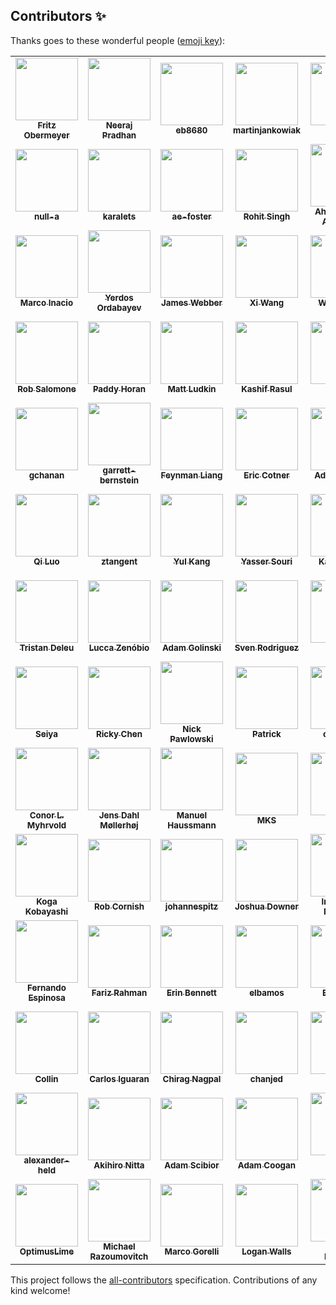 
## Contributors ✨

Thanks goes to these wonderful people ([emoji key](https://allcontributors.org/docs/en/emoji-key)):

<!-- ALL-CONTRIBUTORS-LIST:START - Do not remove or modify this section -->
<!-- prettier-ignore-start -->
<!-- markdownlint-disable -->
<table>
  <tr>
    <td align="center"><a href="http://fritzo.org/"><img src="https://avatars0.githubusercontent.com/u/648532?v=4?s=100" width="100px;" alt=""/><br /><sub><b>Fritz Obermeyer</b></sub></a><br /><a href="https://github.com/pyro-ppl/pyro/commits?author=fritzo" title="Code"></a></td>
    <td align="center"><a href="https://github.com/neerajprad"><img src="https://avatars3.githubusercontent.com/u/1762463?v=4?s=100" width="100px;" alt=""/><br /><sub><b>Neeraj Pradhan</b></sub></a><br /><a href="https://github.com/pyro-ppl/pyro/commits?author=neerajprad" title="Code"></a></td>
    <td align="center"><a href="https://github.com/eb8680"><img src="https://avatars0.githubusercontent.com/u/2032320?v=4?s=100" width="100px;" alt=""/><br /><sub><b>eb8680</b></sub></a><br /><a href="https://github.com/pyro-ppl/pyro/commits?author=eb8680" title="Code"></a></td>
    <td align="center"><a href="https://github.com/martinjankowiak"><img src="https://avatars1.githubusercontent.com/u/22105218?v=4?s=100" width="100px;" alt=""/><br /><sub><b>martinjankowiak</b></sub></a><br /><a href="https://github.com/pyro-ppl/pyro/commits?author=martinjankowiak" title="Code"></a></td>
    <td align="center"><a href="http://jonathanpchen.com/"><img src="https://avatars2.githubusercontent.com/u/1869641?v=4?s=100" width="100px;" alt=""/><br /><sub><b>JP</b></sub></a><br /><a href="https://github.com/pyro-ppl/pyro/commits?author=jpchen" title="Code"></a></td>
    <td align="center"><a href="https://github.com/fehiepsi"><img src="https://avatars1.githubusercontent.com/u/4736342?v=4?s=100" width="100px;" alt=""/><br /><sub><b>Du Phan</b></sub></a><br /><a href="https://github.com/pyro-ppl/pyro/commits?author=fehiepsi" title="Code"></a></td>
    <td align="center"><a href="http://stefanwebb.me/"><img src="https://avatars3.githubusercontent.com/u/4926302?v=4?s=100" width="100px;" alt=""/><br /><sub><b>Stefan Webb</b></sub></a><br /><a href="https://github.com/pyro-ppl/pyro/commits?author=stefanwebb" title="Code"></a></td>
  </tr>
  <tr>
    <td align="center"><a href="https://paulhorsfall.co.uk/"><img src="https://avatars2.githubusercontent.com/u/9109012?v=4?s=100" width="100px;" alt=""/><br /><sub><b>null-a</b></sub></a><br /><a href="https://github.com/pyro-ppl/pyro/commits?author=null-a" title="Code"></a></td>
    <td align="center"><a href="https://github.com/karalets"><img src="https://avatars1.githubusercontent.com/u/1401135?v=4?s=100" width="100px;" alt=""/><br /><sub><b>karalets</b></sub></a><br /><a href="https://github.com/pyro-ppl/pyro/commits?author=karalets" title="Code"></a></td>
    <td align="center"><a href="https://github.com/ae-foster"><img src="https://avatars3.githubusercontent.com/u/6099494?v=4?s=100" width="100px;" alt=""/><br /><sub><b>ae-foster</b></sub></a><br /><a href="https://github.com/pyro-ppl/pyro/commits?author=ae-foster" title="Code"></a></td>
    <td align="center"><a href="http://rohitsingh.net/"><img src="https://avatars2.githubusercontent.com/u/1176099?v=4?s=100" width="100px;" alt=""/><br /><sub><b>Rohit Singh</b></sub></a><br /><a href="https://github.com/pyro-ppl/pyro/commits?author=rohitsingh0812" title="Code"></a></td>
    <td align="center"><a href="https://alsibahi.xyz/"><img src="https://avatars0.githubusercontent.com/u/1647846?v=4?s=100" width="100px;" alt=""/><br /><sub><b>Ahmad Salim Al-Sibahi</b></sub></a><br /><a href="https://github.com/pyro-ppl/pyro/commits?author=ahmadsalim" title="Code"></a></td>
    <td align="center"><a href="https://github.com/alicanb"><img src="https://avatars2.githubusercontent.com/u/1093846?v=4?s=100" width="100px;" alt=""/><br /><sub><b>Alican Bozkurt</b></sub></a><br /><a href="https://github.com/pyro-ppl/pyro/commits?author=alicanb" title="Code"></a></td>
    <td align="center"><a href="https://github.com/riversdark"><img src="https://avatars2.githubusercontent.com/u/8400133?v=4?s=100" width="100px;" alt=""/><br /><sub><b>Olivier Ma</b></sub></a><br /><a href="https://github.com/pyro-ppl/pyro/commits?author=riversdark" title="Code"></a></td>
  </tr>
  <tr>
    <td align="center"><a href="https://github.com/randommm"><img src="https://avatars1.githubusercontent.com/u/4267674?v=4?s=100" width="100px;" alt=""/><br /><sub><b>Marco Inacio</b></sub></a><br /><a href="https://github.com/pyro-ppl/pyro/commits?author=randommm" title="Code"></a></td>
    <td align="center"><a href="https://github.com/ordabayevy"><img src="https://avatars0.githubusercontent.com/u/50752571?v=4?s=100" width="100px;" alt=""/><br /><sub><b>Yerdos Ordabayev</b></sub></a><br /><a href="https://github.com/pyro-ppl/pyro/commits?author=ordabayevy" title="Code"></a></td>
    <td align="center"><a href="https://github.com/jamestwebber"><img src="https://avatars0.githubusercontent.com/u/963647?v=4?s=100" width="100px;" alt=""/><br /><sub><b>James Webber</b></sub></a><br /><a href="https://github.com/pyro-ppl/pyro/commits?author=jamestwebber" title="Code"></a></td>
    <td align="center"><a href="https://github.com/xidulu"><img src="https://avatars2.githubusercontent.com/u/26022201?v=4?s=100" width="100px;" alt=""/><br /><sub><b>Xi Wang</b></sub></a><br /><a href="https://github.com/pyro-ppl/pyro/commits?author=xidulu" title="Code"></a></td>
    <td align="center"><a href="https://www.cs.ubc.ca/~wsgh/"><img src="https://avatars2.githubusercontent.com/u/30051123?v=4?s=100" width="100px;" alt=""/><br /><sub><b>Will Harvey</b></sub></a><br /><a href="https://github.com/pyro-ppl/pyro/commits?author=wsgharvey" title="Code"></a></td>
    <td align="center"><a href="https://github.com/ucals"><img src="https://avatars2.githubusercontent.com/u/19690196?v=4?s=100" width="100px;" alt=""/><br /><sub><b>Carlos Souza</b></sub></a><br /><a href="https://github.com/pyro-ppl/pyro/commits?author=ucals" title="Code"></a></td>
    <td align="center"><a href="https://github.com/sleepy-owl"><img src="https://avatars1.githubusercontent.com/u/61391995?v=4?s=100" width="100px;" alt=""/><br /><sub><b>sleepy-owl</b></sub></a><br /><a href="https://github.com/pyro-ppl/pyro/commits?author=sleepy-owl" title="Code"></a></td>
  </tr>
  <tr>
    <td align="center"><a href="https://github.com/robsalomone"><img src="https://avatars0.githubusercontent.com/u/37037906?v=4?s=100" width="100px;" alt=""/><br /><sub><b>Rob Salomone</b></sub></a><br /><a href="https://github.com/pyro-ppl/pyro/commits?author=robsalomone" title="Code"></a></td>
    <td align="center"><a href="https://github.com/paddyhoran"><img src="https://avatars0.githubusercontent.com/u/5733408?v=4?s=100" width="100px;" alt=""/><br /><sub><b>Paddy Horan</b></sub></a><br /><a href="https://github.com/pyro-ppl/pyro/commits?author=paddyhoran" title="Code"></a></td>
    <td align="center"><a href="http://lancaster.ac.uk/~ludkinm/"><img src="https://avatars3.githubusercontent.com/u/28777642?v=4?s=100" width="100px;" alt=""/><br /><sub><b>Matt Ludkin</b></sub></a><br /><a href="https://github.com/pyro-ppl/pyro/commits?author=ludkinm" title="Code"></a></td>
    <td align="center"><a href="https://github.com/kashif"><img src="https://avatars0.githubusercontent.com/u/8100?v=4?s=100" width="100px;" alt=""/><br /><sub><b>Kashif Rasul</b></sub></a><br /><a href="https://github.com/pyro-ppl/pyro/commits?author=kashif" title="Code"></a></td>
    <td align="center"><a href="https://github.com/jburroni"><img src="https://avatars2.githubusercontent.com/u/2650090?v=4?s=100" width="100px;" alt=""/><br /><sub><b>jburroni</b></sub></a><br /><a href="https://github.com/pyro-ppl/pyro/commits?author=jburroni" title="Code"></a></td>
    <td align="center"><a href="http://www.iffsid.com/"><img src="https://avatars0.githubusercontent.com/u/1027018?v=4?s=100" width="100px;" alt=""/><br /><sub><b>iffsid</b></sub></a><br /><a href="https://github.com/pyro-ppl/pyro/commits?author=iffsid" title="Code"></a></td>
    <td align="center"><a href="https://github.com/gokceneraslan"><img src="https://avatars2.githubusercontent.com/u/1140359?v=4?s=100" width="100px;" alt=""/><br /><sub><b>Gökçen Eraslan</b></sub></a><br /><a href="https://github.com/pyro-ppl/pyro/commits?author=gokceneraslan" title="Code"></a></td>
  </tr>
  <tr>
    <td align="center"><a href="https://github.com/gchanan"><img src="https://avatars2.githubusercontent.com/u/3768583?v=4?s=100" width="100px;" alt=""/><br /><sub><b>gchanan</b></sub></a><br /><a href="https://github.com/pyro-ppl/pyro/commits?author=gchanan" title="Code"></a></td>
    <td align="center"><a href="https://github.com/garrett-bernstein"><img src="https://avatars3.githubusercontent.com/u/66318436?v=4?s=100" width="100px;" alt=""/><br /><sub><b>garrett-bernstein</b></sub></a><br /><a href="https://github.com/pyro-ppl/pyro/commits?author=garrett-bernstein" title="Code"></a></td>
    <td align="center"><a href="https://feynmanliang.com/"><img src="https://avatars2.githubusercontent.com/u/990069?v=4?s=100" width="100px;" alt=""/><br /><sub><b>Feynman Liang</b></sub></a><br /><a href="https://github.com/pyro-ppl/pyro/commits?author=feynmanliang" title="Code"></a></td>
    <td align="center"><a href="https://github.com/ecotner"><img src="https://avatars1.githubusercontent.com/u/10482181?v=4?s=100" width="100px;" alt=""/><br /><sub><b>Eric Cotner</b></sub></a><br /><a href="https://github.com/pyro-ppl/pyro/commits?author=ecotner" title="Code"></a></td>
    <td align="center"><a href="https://github.com/dwd31415"><img src="https://avatars3.githubusercontent.com/u/7027000?v=4?s=100" width="100px;" alt=""/><br /><sub><b>Adrian Dawid</b></sub></a><br /><a href="https://github.com/pyro-ppl/pyro/commits?author=dwd31415" title="Code"></a></td>
    <td align="center"><a href="https://github.com/dustinvtran"><img src="https://avatars1.githubusercontent.com/u/2569867?v=4?s=100" width="100px;" alt=""/><br /><sub><b>Dustin Tran</b></sub></a><br /><a href="https://github.com/pyro-ppl/pyro/commits?author=dustinvtran" title="Code"></a></td>
    <td align="center"><a href="https://github.com/dchudz"><img src="https://avatars0.githubusercontent.com/u/1222726?v=4?s=100" width="100px;" alt=""/><br /><sub><b>David Chudzicki</b></sub></a><br /><a href="https://github.com/pyro-ppl/pyro/commits?author=dchudz" title="Code"></a></td>
  </tr>
  <tr>
    <td align="center"><a href="http://www.linkedin.com/in/qiluopurdue"><img src="https://avatars1.githubusercontent.com/u/4761061?v=4?s=100" width="100px;" alt=""/><br /><sub><b>Qi Luo</b></sub></a><br /><a href="https://github.com/pyro-ppl/pyro/commits?author=Capri2014" title="Code"></a></td>
    <td align="center"><a href="https://github.com/ztangent"><img src="https://avatars0.githubusercontent.com/u/440935?v=4?s=100" width="100px;" alt=""/><br /><sub><b>ztangent</b></sub></a><br /><a href="https://github.com/pyro-ppl/pyro/commits?author=ztangent" title="Code"></a></td>
    <td align="center"><a href="https://www.neuroscience.cam.ac.uk/directory/profile.php?yulkang"><img src="https://avatars1.githubusercontent.com/u/6317521?v=4?s=100" width="100px;" alt=""/><br /><sub><b>Yul Kang</b></sub></a><br /><a href="https://github.com/pyro-ppl/pyro/commits?author=yulkang" title="Code"></a></td>
    <td align="center"><a href="http://yassersouri.github.io/"><img src="https://avatars3.githubusercontent.com/u/289031?v=4?s=100" width="100px;" alt=""/><br /><sub><b>Yasser Souri</b></sub></a><br /><a href="https://github.com/pyro-ppl/pyro/commits?author=yassersouri" title="Code"></a></td>
    <td align="center"><a href="https://github.com/yangky11"><img src="https://avatars2.githubusercontent.com/u/5431913?v=4?s=100" width="100px;" alt=""/><br /><sub><b>Kaiyu Yang</b></sub></a><br /><a href="https://github.com/pyro-ppl/pyro/commits?author=yangky11" title="Code"></a></td>
    <td align="center"><a href="https://github.com/vishwakftw"><img src="https://avatars2.githubusercontent.com/u/23639302?v=4?s=100" width="100px;" alt=""/><br /><sub><b>Vishwak Srinivasan</b></sub></a><br /><a href="https://github.com/pyro-ppl/pyro/commits?author=vishwakftw" title="Code"></a></td>
    <td align="center"><a href="https://github.com/varenick"><img src="https://avatars0.githubusercontent.com/u/30231498?v=4?s=100" width="100px;" alt=""/><br /><sub><b>Eugene Golikov</b></sub></a><br /><a href="https://github.com/pyro-ppl/pyro/commits?author=varenick" title="Code"></a></td>
  </tr>
  <tr>
    <td align="center"><a href="https://github.com/tristandeleu"><img src="https://avatars1.githubusercontent.com/u/2018752?v=4?s=100" width="100px;" alt=""/><br /><sub><b>Tristan Deleu</b></sub></a><br /><a href="https://github.com/pyro-ppl/pyro/commits?author=tristandeleu" title="Code"></a></td>
    <td align="center"><a href="https://github.com/themrzmaster"><img src="https://avatars1.githubusercontent.com/u/852747?v=4?s=100" width="100px;" alt=""/><br /><sub><b>Lucca Zenóbio</b></sub></a><br /><a href="https://github.com/pyro-ppl/pyro/commits?author=themrzmaster" title="Code"></a></td>
    <td align="center"><a href="http://adamgol.me/"><img src="https://avatars1.githubusercontent.com/u/6434262?v=4?s=100" width="100px;" alt=""/><br /><sub><b>Adam Golinski</b></sub></a><br /><a href="https://github.com/pyro-ppl/pyro/commits?author=talesa" title="Code"></a></td>
    <td align="center"><a href="https://github.com/svenrdz"><img src="https://avatars1.githubusercontent.com/u/23420779?v=4?s=100" width="100px;" alt=""/><br /><sub><b>Sven Rodriguez</b></sub></a><br /><a href="https://github.com/pyro-ppl/pyro/commits?author=svenrdz" title="Code"></a></td>
    <td align="center"><a href="https://github.com/simeneide"><img src="https://avatars0.githubusercontent.com/u/7136076?v=4?s=100" width="100px;" alt=""/><br /><sub><b>Simen</b></sub></a><br /><a href="https://github.com/pyro-ppl/pyro/commits?author=simeneide" title="Code"></a></td>
    <td align="center"><a href="https://github.com/shreyshahi"><img src="https://avatars0.githubusercontent.com/u/277878?v=4?s=100" width="100px;" alt=""/><br /><sub><b>Shrey Kumar Shahi</b></sub></a><br /><a href="https://github.com/pyro-ppl/pyro/commits?author=shreyshahi" title="Code"></a></td>
    <td align="center"><a href="https://github.com/sharrison5"><img src="https://avatars0.githubusercontent.com/u/28861239?v=4?s=100" width="100px;" alt=""/><br /><sub><b>sharrison5</b></sub></a><br /><a href="https://github.com/pyro-ppl/pyro/commits?author=sharrison5" title="Code"></a></td>
  </tr>
  <tr>
    <td align="center"><a href="https://github.com/seiyab"><img src="https://avatars0.githubusercontent.com/u/20365512?v=4?s=100" width="100px;" alt=""/><br /><sub><b>Seiya</b></sub></a><br /><a href="https://github.com/pyro-ppl/pyro/commits?author=seiyab" title="Code"></a></td>
    <td align="center"><a href="https://github.com/rtqichen"><img src="https://avatars2.githubusercontent.com/u/3375899?v=4?s=100" width="100px;" alt=""/><br /><sub><b>Ricky Chen</b></sub></a><br /><a href="https://github.com/pyro-ppl/pyro/commits?author=rtqichen" title="Code"></a></td>
    <td align="center"><a href="http://nickpawlowski.de/"><img src="https://avatars0.githubusercontent.com/u/2412413?v=4?s=100" width="100px;" alt=""/><br /><sub><b>Nick Pawlowski</b></sub></a><br /><a href="https://github.com/pyro-ppl/pyro/commits?author=pawni" title="Code"></a></td>
    <td align="center"><a href="https://github.com/patrickeganfoley"><img src="https://avatars1.githubusercontent.com/u/5103389?v=4?s=100" width="100px;" alt=""/><br /><sub><b>Patrick</b></sub></a><br /><a href="https://github.com/pyro-ppl/pyro/commits?author=patrickeganfoley" title="Code"></a></td>
    <td align="center"><a href="https://github.com/overshiki"><img src="https://avatars1.githubusercontent.com/u/8148439?v=4?s=100" width="100px;" alt=""/><br /><sub><b>overshiki</b></sub></a><br /><a href="https://github.com/pyro-ppl/pyro/commits?author=overshiki" title="Code"></a></td>
    <td align="center"><a href="https://github.com/ngoodman"><img src="https://avatars1.githubusercontent.com/u/461193?v=4?s=100" width="100px;" alt=""/><br /><sub><b>ngoodman</b></sub></a><br /><a href="https://github.com/pyro-ppl/pyro/commits?author=ngoodman" title="Code"></a></td>
    <td align="center"><a href="https://github.com/naruaway"><img src="https://avatars0.githubusercontent.com/u/2931577?v=4?s=100" width="100px;" alt=""/><br /><sub><b>naruaway</b></sub></a><br /><a href="https://github.com/pyro-ppl/pyro/commits?author=naruaway" title="Code"></a></td>
  </tr>
  <tr>
    <td align="center"><a href="http://www.linkedin.com/in/myhrvold"><img src="https://avatars2.githubusercontent.com/u/4527729?v=4?s=100" width="100px;" alt=""/><br /><sub><b>Conor L. Myhrvold</b></sub></a><br /><a href="https://github.com/pyro-ppl/pyro/commits?author=myhrvold" title="Code"></a></td>
    <td align="center"><a href="http://botxo.ai/"><img src="https://avatars3.githubusercontent.com/u/649188?v=4?s=100" width="100px;" alt=""/><br /><sub><b>Jens Dahl Møllerhøj</b></sub></a><br /><a href="https://github.com/pyro-ppl/pyro/commits?author=mollerhoj" title="Code"></a></td>
    <td align="center"><a href="https://github.com/manuelhaussmann"><img src="https://avatars3.githubusercontent.com/u/1485045?v=4?s=100" width="100px;" alt=""/><br /><sub><b>Manuel Haussmann</b></sub></a><br /><a href="https://github.com/pyro-ppl/pyro/commits?author=manuelhaussmann" title="Code"></a></td>
    <td align="center"><a href="https://github.com/m-k-S"><img src="https://avatars2.githubusercontent.com/u/13824448?v=4?s=100" width="100px;" alt=""/><br /><sub><b>MKS</b></sub></a><br /><a href="https://github.com/pyro-ppl/pyro/commits?author=m-k-S" title="Code"></a></td>
    <td align="center"><a href="http://www.robots.ox.ac.uk/~lsgs"><img src="https://avatars2.githubusercontent.com/u/20584660?v=4?s=100" width="100px;" alt=""/><br /><sub><b>lsgos</b></sub></a><br /><a href="https://github.com/pyro-ppl/pyro/commits?author=lsgos" title="Code"></a></td>
    <td align="center"><a href="https://github.com/lorenzkuhn"><img src="https://avatars2.githubusercontent.com/u/9898136?v=4?s=100" width="100px;" alt=""/><br /><sub><b>Lorenz Kuhn</b></sub></a><br /><a href="https://github.com/pyro-ppl/pyro/commits?author=lorenzkuhn" title="Code"></a></td>
    <td align="center"><a href="https://github.com/kenoung"><img src="https://avatars2.githubusercontent.com/u/16267427?v=4?s=100" width="100px;" alt=""/><br /><sub><b>Ken Oung</b></sub></a><br /><a href="https://github.com/pyro-ppl/pyro/commits?author=kenoung" title="Code"></a></td>
  </tr>
  <tr>
    <td align="center"><a href="https://kajyuuen.github.io/"><img src="https://avatars1.githubusercontent.com/u/15792784?v=4?s=100" width="100px;" alt=""/><br /><sub><b>Koga Kobayashi</b></sub></a><br /><a href="https://github.com/pyro-ppl/pyro/commits?author=kajyuuen" title="Code"></a></td>
    <td align="center"><a href="https://jrmcornish.github.io/"><img src="https://avatars3.githubusercontent.com/u/54708934?v=4?s=100" width="100px;" alt=""/><br /><sub><b>Rob Cornish</b></sub></a><br /><a href="https://github.com/pyro-ppl/pyro/commits?author=jrmcornish" title="Code"></a></td>
    <td align="center"><a href="https://www.linkedin.com/in/johannes-pitz/"><img src="https://avatars3.githubusercontent.com/u/18274476?v=4?s=100" width="100px;" alt=""/><br /><sub><b>johannespitz</b></sub></a><br /><a href="https://github.com/pyro-ppl/pyro/commits?author=johannespitz" title="Code"></a></td>
    <td align="center"><a href="https://github.com/jdowner"><img src="https://avatars0.githubusercontent.com/u/135210?v=4?s=100" width="100px;" alt=""/><br /><sub><b>Joshua Downer</b></sub></a><br /><a href="https://github.com/pyro-ppl/pyro/commits?author=jdowner" title="Code"></a></td>
    <td align="center"><a href="https://github.com/irustandi"><img src="https://avatars3.githubusercontent.com/u/468296?v=4?s=100" width="100px;" alt=""/><br /><sub><b>Indrayana Rustandi</b></sub></a><br /><a href="https://github.com/pyro-ppl/pyro/commits?author=irustandi" title="Code"></a></td>
    <td align="center"><a href="https://github.com/gpleiss"><img src="https://avatars0.githubusercontent.com/u/824157?v=4?s=100" width="100px;" alt=""/><br /><sub><b>Geoff Pleiss</b></sub></a><br /><a href="https://github.com/pyro-ppl/pyro/commits?author=gpleiss" title="Code"></a></td>
    <td align="center"><a href="https://gliptak.github.io/"><img src="https://avatars0.githubusercontent.com/u/50109?v=4?s=100" width="100px;" alt=""/><br /><sub><b>Gábor Lipták</b></sub></a><br /><a href="https://github.com/pyro-ppl/pyro/commits?author=gliptak" title="Code"></a></td>
  </tr>
  <tr>
    <td align="center"><a href="https://github.com/ferdavid1"><img src="https://avatars2.githubusercontent.com/u/4976877?v=4?s=100" width="100px;" alt=""/><br /><sub><b>Fernando Espinosa</b></sub></a><br /><a href="https://github.com/pyro-ppl/pyro/commits?author=ferdavid1" title="Code"></a></td>
    <td align="center"><a href="https://github.com/farizrahman4u"><img src="https://avatars0.githubusercontent.com/u/11006006?v=4?s=100" width="100px;" alt=""/><br /><sub><b>Fariz Rahman</b></sub></a><br /><a href="https://github.com/pyro-ppl/pyro/commits?author=farizrahman4u" title="Code"></a></td>
    <td align="center"><a href="https://github.com/erindb"><img src="https://avatars1.githubusercontent.com/u/7907603?v=4?s=100" width="100px;" alt=""/><br /><sub><b>Erin Bennett</b></sub></a><br /><a href="https://github.com/pyro-ppl/pyro/commits?author=erindb" title="Code"></a></td>
    <td align="center"><a href="https://www.linkedin.com/in/amoselberg/"><img src="https://avatars2.githubusercontent.com/u/10103420?v=4?s=100" width="100px;" alt=""/><br /><sub><b>elbamos</b></sub></a><br /><a href="https://github.com/pyro-ppl/pyro/commits?author=elbamos" title="Code"></a></td>
    <td align="center"><a href="https://github.com/edwinnglabs"><img src="https://avatars2.githubusercontent.com/u/43593379?v=4?s=100" width="100px;" alt=""/><br /><sub><b>Edwin Ng</b></sub></a><br /><a href="https://github.com/pyro-ppl/pyro/commits?author=edwinnglabs" title="Code"></a></td>
    <td align="center"><a href="http://www.offtopia.net/"><img src="https://avatars1.githubusercontent.com/u/591245?v=4?s=100" width="100px;" alt=""/><br /><sub><b>David Tolpin</b></sub></a><br /><a href="https://github.com/pyro-ppl/pyro/commits?author=dtolpin" title="Code"></a></td>
    <td align="center"><a href="https://bayesian.ml/"><img src="https://avatars1.githubusercontent.com/u/903245?v=4?s=100" width="100px;" alt=""/><br /><sub><b>Nikolaos</b></sub></a><br /><a href="https://github.com/pyro-ppl/pyro/commits?author=daydreamt" title="Code"></a></td>
  </tr>
  <tr>
    <td align="center"><a href="https://github.com/collincchoy"><img src="https://avatars0.githubusercontent.com/u/22418768?v=4?s=100" width="100px;" alt=""/><br /><sub><b>Collin</b></sub></a><br /><a href="https://github.com/pyro-ppl/pyro/commits?author=collincchoy" title="Code"></a></td>
    <td align="center"><a href="https://github.com/ciguaran"><img src="https://avatars3.githubusercontent.com/u/7143580?v=4?s=100" width="100px;" alt=""/><br /><sub><b>Carlos Iguaran</b></sub></a><br /><a href="https://github.com/pyro-ppl/pyro/commits?author=ciguaran" title="Code"></a></td>
    <td align="center"><a href="https://github.com/chiragnagpal"><img src="https://avatars3.githubusercontent.com/u/4943802?v=4?s=100" width="100px;" alt=""/><br /><sub><b>Chirag Nagpal</b></sub></a><br /><a href="https://github.com/pyro-ppl/pyro/commits?author=chiragnagpal" title="Code"></a></td>
    <td align="center"><a href="https://github.com/chanjed"><img src="https://avatars1.githubusercontent.com/u/4177795?v=4?s=100" width="100px;" alt=""/><br /><sub><b>chanjed</b></sub></a><br /><a href="https://github.com/pyro-ppl/pyro/commits?author=chanjed" title="Code"></a></td>
    <td align="center"><a href="https://www.linkedin.com/in/christianfperez/"><img src="https://avatars2.githubusercontent.com/u/2013379?v=4?s=100" width="100px;" alt=""/><br /><sub><b>cfperez</b></sub></a><br /><a href="https://github.com/pyro-ppl/pyro/commits?author=cfperez" title="Code"></a></td>
    <td align="center"><a href="https://github.com/c0nn3r"><img src="https://avatars2.githubusercontent.com/u/6255953?v=4?s=100" width="100px;" alt=""/><br /><sub><b>Conner Vercellino</b></sub></a><br /><a href="https://github.com/pyro-ppl/pyro/commits?author=c0nn3r" title="Code"></a></td>
    <td align="center"><a href="https://github.com/brettkoonce"><img src="https://avatars2.githubusercontent.com/u/11281814?v=4?s=100" width="100px;" alt=""/><br /><sub><b>brett koonce</b></sub></a><br /><a href="https://github.com/pyro-ppl/pyro/commits?author=brettkoonce" title="Code"></a></td>
  </tr>
  <tr>
    <td align="center"><a href="https://github.com/alexander-held"><img src="https://avatars0.githubusercontent.com/u/45009355?v=4?s=100" width="100px;" alt=""/><br /><sub><b>alexander-held</b></sub></a><br /><a href="https://github.com/pyro-ppl/pyro/commits?author=alexander-held" title="Code"></a></td>
    <td align="center"><a href="https://www.linkedin.com/in/akihironitta/"><img src="https://avatars0.githubusercontent.com/u/20610905?v=4?s=100" width="100px;" alt=""/><br /><sub><b>Akihiro Nitta</b></sub></a><br /><a href="https://github.com/pyro-ppl/pyro/commits?author=akihironitta" title="Code"></a></td>
    <td align="center"><a href="https://www.cs.ubc.ca/~ascibior/"><img src="https://avatars1.githubusercontent.com/u/3524715?v=4?s=100" width="100px;" alt=""/><br /><sub><b>Adam Scibior</b></sub></a><br /><a href="https://github.com/pyro-ppl/pyro/commits?author=adscib" title="Code"></a></td>
    <td align="center"><a href="http://inspirehep.net/author/profile/A.Coogan.1"><img src="https://avatars1.githubusercontent.com/u/2023222?v=4?s=100" width="100px;" alt=""/><br /><sub><b>Adam Coogan</b></sub></a><br /><a href="https://github.com/pyro-ppl/pyro/commits?author=adam-coogan" title="Code"></a></td>
    <td align="center"><a href="https://im.perhapsbay.es/"><img src="https://avatars2.githubusercontent.com/u/3909933?v=4?s=100" width="100px;" alt=""/><br /><sub><b>Sanyam Kapoor</b></sub></a><br /><a href="https://github.com/pyro-ppl/pyro/commits?author=activatedgeek" title="Code"></a></td>
    <td align="center"><a href="https://abhinavsagar.github.io/"><img src="https://avatars0.githubusercontent.com/u/40603139?v=4?s=100" width="100px;" alt=""/><br /><sub><b>Abhinav Sagar</b></sub></a><br /><a href="https://github.com/pyro-ppl/pyro/commits?author=abhinavsagar" title="Code"></a></td>
    <td align="center"><a href="https://ssnl.github.io/"><img src="https://avatars2.githubusercontent.com/u/5674597?v=4?s=100" width="100px;" alt=""/><br /><sub><b>Tongzhou Wang</b></sub></a><br /><a href="https://github.com/pyro-ppl/pyro/commits?author=SsnL" title="Code"></a></td>
  </tr>
  <tr>
    <td align="center"><a href="https://github.com/OptimusLime"><img src="https://avatars2.githubusercontent.com/u/1204790?v=4?s=100" width="100px;" alt=""/><br /><sub><b>OptimusLime</b></sub></a><br /><a href="https://github.com/pyro-ppl/pyro/commits?author=OptimusLime" title="Code"></a></td>
    <td align="center"><a href="https://github.com/MichaelRazum"><img src="https://avatars2.githubusercontent.com/u/6819881?v=4?s=100" width="100px;" alt=""/><br /><sub><b>Michael Razoumovitch</b></sub></a><br /><a href="https://github.com/pyro-ppl/pyro/commits?author=MichaelRazum" title="Code"></a></td>
    <td align="center"><a href="https://github.com/MarcoGorelli"><img src="https://avatars2.githubusercontent.com/u/33491632?v=4?s=100" width="100px;" alt=""/><br /><sub><b>Marco Gorelli</b></sub></a><br /><a href="https://github.com/pyro-ppl/pyro/commits?author=MarcoGorelli" title="Code"></a></td>
    <td align="center"><a href="https://github.com/LoganWalls"><img src="https://avatars3.githubusercontent.com/u/2934282?v=4?s=100" width="100px;" alt=""/><br /><sub><b>Logan Walls</b></sub></a><br /><a href="https://github.com/pyro-ppl/pyro/commits?author=LoganWalls" title="Code"></a></td>
    <td align="center"><a href="https://jamesmalcolm.me/"><img src="https://avatars3.githubusercontent.com/u/11827022?v=4?s=100" width="100px;" alt=""/><br /><sub><b>James Malcolm</b></sub></a><br /><a href="https://github.com/pyro-ppl/pyro/commits?author=JamesTrick" title="Code"></a></td>
    <td align="center"><a href="https://github.com/BartKeulen"><img src="https://avatars0.githubusercontent.com/u/9904413?v=4?s=100" width="100px;" alt=""/><br /><sub><b>Bart Keulen</b></sub></a><br /><a href="https://github.com/pyro-ppl/pyro/commits?author=BartKeulen" title="Code"></a></td>
  </tr>
</table>

<!-- markdownlint-restore -->
<!-- prettier-ignore-end -->

<!-- ALL-CONTRIBUTORS-LIST:END -->

This project follows the [all-contributors](https://github.com/all-contributors/all-contributors) specification. Contributions of any kind welcome!
